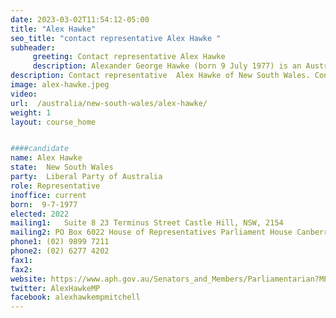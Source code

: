```yaml
---
date: 2023-03-02T11:54:12-05:00
title: "Alex Hawke"
seo_title: "contact representative Alex Hawke "
subheader:
     greeting: Contact representative Alex Hawke
     description: Alexander George Hawke (born 9 July 1977) is an Australian politician who served as Minister for Immigration, Citizenship, Migrant Services and Multicultural Affairs from 2020 to 2022 in the Morrison Government. Hawke has served as Member of Parliament (MP) for Mitchell since 2007, representing the Liberal Party.
description: Contact representative  Alex Hawke of New South Wales. Contact information for  Alex Hawke includes email address, phone number, and mailing address.
image: alex-hawke.jpeg
video:
url:  /australia/new-south-wales/alex-hawke/
weight: 1
layout: course_home


####candidate
name: Alex Hawke
state:	New South Wales
party:	Liberal Party of Australia
role: Representative
inoffice: current
born:  9-7-1977
elected: 2022
mailing1:	Suite 8 23 Terminus Street Castle Hill, NSW, 2154
mailing2: PO Box 6022 House of Representatives Parliament House Canberra ACT 2600
phone1: (02) 9899 7211
phone2: (02) 6277 4202
fax1:
fax2:
website: https://www.aph.gov.au/Senators_and_Members/Parliamentarian?MPID=HWO
twitter: AlexHawkeMP
facebook: alexhawkempmitchell
---
```

